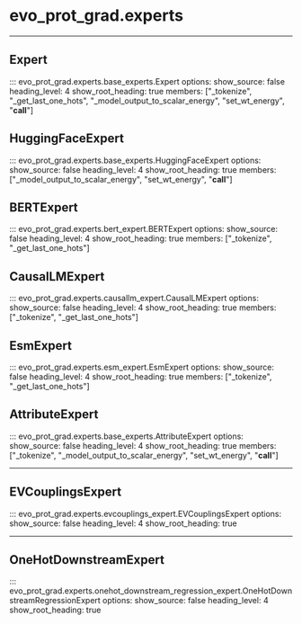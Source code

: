 # evo_prot_grad.experts

---

## Expert
::: evo_prot_grad.experts.base_experts.Expert
    options:
        show_source: false
        heading_level: 4
        show_root_heading: true
        members: ["_tokenize", "_get_last_one_hots", "_model_output_to_scalar_energy", "set_wt_energy", "__call__"]


## HuggingFaceExpert
::: evo_prot_grad.experts.base_experts.HuggingFaceExpert
    options:
        show_source: false
        heading_level: 4
        show_root_heading: true
        members: ["_model_output_to_scalar_energy", "set_wt_energy", 
        "__call__"]

## BERTExpert
::: evo_prot_grad.experts.bert_expert.BERTExpert
    options:
        show_source: false
        heading_level: 4
        show_root_heading: true
        members: ["_tokenize", "_get_last_one_hots"]

## CausalLMExpert
::: evo_prot_grad.experts.causallm_expert.CausalLMExpert
    options:
        show_source: false
        heading_level: 4
        show_root_heading: true
        members: ["_tokenize", "_get_last_one_hots"]

## EsmExpert
::: evo_prot_grad.experts.esm_expert.EsmExpert
    options:
        show_source: false
        heading_level: 4
        show_root_heading: true
        members: ["_tokenize", "_get_last_one_hots"]

## AttributeExpert
::: evo_prot_grad.experts.base_experts.AttributeExpert
    options:
        show_source: false
        heading_level: 4
        show_root_heading: true
        members: ["_tokenize", "_model_output_to_scalar_energy", "set_wt_energy", "__call__"]

---


## EVCouplingsExpert
::: evo_prot_grad.experts.evcouplings_expert.EVCouplingsExpert
    options:
        show_source: false
        heading_level: 4
        show_root_heading: true

---

## OneHotDownstreamExpert
::: evo_prot_grad.experts.onehot_downstream_regression_expert.OneHotDownstreamRegressionExpert
    options:
        show_source: false
        heading_level: 4
        show_root_heading: true